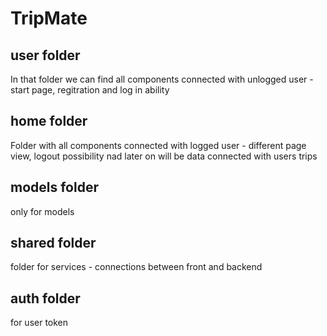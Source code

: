 # TripMate

## user folder
In that folder we can find all components connected with unlogged user - start page, regitration and log in ability

## home folder
Folder with all components connected with logged user - different page view, logout possibility nad later on will be data connected with users trips

## models folder
only for models 

## shared folder
folder for services - connections between front and backend

## auth folder
for user token
